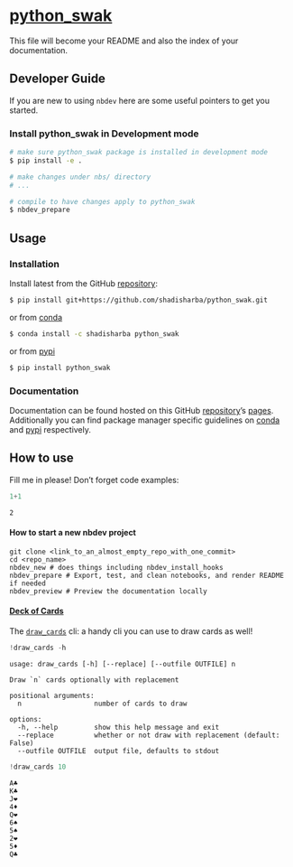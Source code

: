 # [python_swak](https://shadisharba.github.io/python_swak/)


<!-- WARNING: THIS FILE WAS AUTOGENERATED! DO NOT EDIT! -->

This file will become your README and also the index of your
documentation.

## Developer Guide

If you are new to using `nbdev` here are some useful pointers to get you
started.

### Install python_swak in Development mode

``` sh
# make sure python_swak package is installed in development mode
$ pip install -e .

# make changes under nbs/ directory
# ...

# compile to have changes apply to python_swak
$ nbdev_prepare
```

## Usage

### Installation

Install latest from the GitHub
[repository](https://github.com/shadisharba/python_swak):

``` sh
$ pip install git+https://github.com/shadisharba/python_swak.git
```

or from [conda](https://anaconda.org/shadisharba/python_swak)

``` sh
$ conda install -c shadisharba python_swak
```

or from [pypi](https://pypi.org/project/python_swak/)

``` sh
$ pip install python_swak
```

### Documentation

Documentation can be found hosted on this GitHub
[repository](https://github.com/shadisharba/python_swak)’s
[pages](https://shadisharba.github.io/python_swak/). Additionally you
can find package manager specific guidelines on
[conda](https://anaconda.org/shadisharba/python_swak) and
[pypi](https://pypi.org/project/python_swak/) respectively.

## How to use

Fill me in please! Don’t forget code examples:

``` python
1+1
```

    2

#### How to start a new nbdev project

    git clone <link_to_an_almost_empty_repo_with_one_commit>
    cd <repo_name>
    nbdev_new # does things including nbdev_install_hooks
    nbdev_prepare # Export, test, and clean notebooks, and render README if needed
    nbdev_preview # Preview the documentation locally

#### [Deck of Cards](https://github.com/fastai/cards_deck/tree/main)

The
[`draw_cards`](https://shadisharba.github.io/python_swak/deck.html#draw_cards)
cli: a handy cli you can use to draw cards as well!

``` python
!draw_cards -h
```

    usage: draw_cards [-h] [--replace] [--outfile OUTFILE] n

    Draw `n` cards optionally with replacement

    positional arguments:
      n                  number of cards to draw

    options:
      -h, --help         show this help message and exit
      --replace          whether or not draw with replacement (default: False)
      --outfile OUTFILE  output file, defaults to stdout

``` python
!draw_cards 10
```

    A♣️
    K♣️
    J❤️
    4♦️
    Q❤️
    6♠️
    5♠️
    2❤️
    5♦️
    Q♣️
